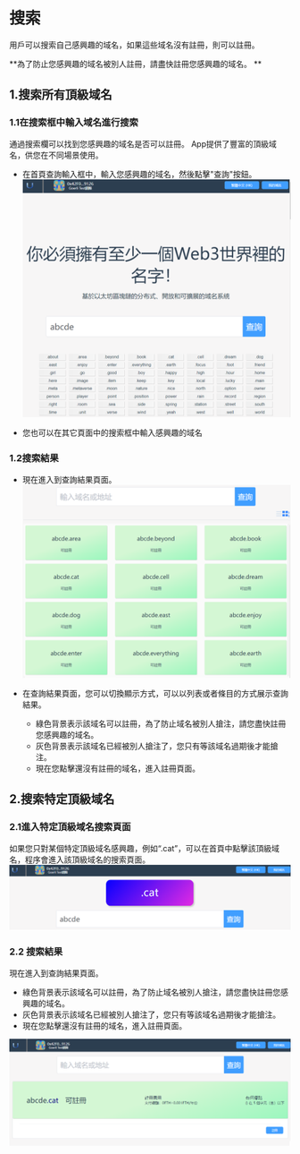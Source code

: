 

# 搜索

用戶可以搜索自己感興趣的域名，如果這些域名沒有註冊，則可以註冊。

**為了防止您感興趣的域名被別人註冊，請盡快註冊您感興趣的域名。 **

## 1.搜索所有頂級域名

### 1.1在搜索框中輸入域名進行搜索
通過搜索欄可以找到您感興趣的域名是否可以註冊。 App提供了豐富的頂級域名，供您在不同場景使用。




- 在首頁查詢輸入框中，輸入您感興趣的域名，然後點擊"查詢"按鈕。
![alt 屬性文本](../../.vuepress/public/images/search/hk/search_0.png)

- 您也可以在其它頁面中的搜索框中輸入感興趣的域名

### 1.2搜索結果

- 現在進入到查詢結果頁面。
 ![alt 屬性文本](../../.vuepress/public/images/search/hk/search_1.png)

- 在查詢結果頁面，您可以切換顯示方式，可以以列表或者條目的方式展示查詢結果。
  - 綠色背景表示該域名可以註冊，為了防止域名被別人搶注，請您盡快註冊您感興趣的域名。
  - 灰色背景表示該域名已經被別人搶注了，您只有等該域名過期後才能搶注。
  - 現在您點擊還沒有註冊的域名，進入註冊頁面。

## 2.搜索特定頂級域名

### 2.1進入特定頂級域名搜索頁面

如果您只對某個特定頂級域名感興趣，例如“.cat”，可以在首頁中點擊該頂級域名，程序會進入該頂級域名的搜索頁面。
![alt 屬性文本](../../.vuepress/public/images/search/hk/search_2.png)

### 2.2 搜索結果

現在進入到查詢結果頁面。

- 綠色背景表示該域名可以註冊，為了防止域名被別人搶注，請您盡快註冊您感興趣的域名。
- 灰色背景表示該域名已經被別人搶注了，您只有等該域名過期後才能搶注。
- 現在您點擊還沒有註冊的域名，進入註冊頁面。

![alt 屬性文本](../../.vuepress/public/images/search/hk/search_3.png)